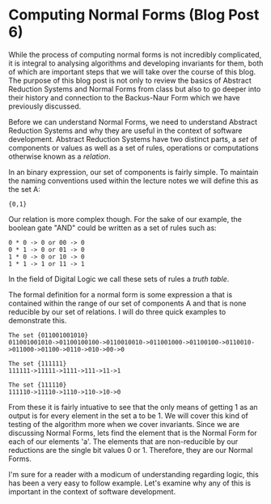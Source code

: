 # Computing Normal Forms (Blog Post 6) 

While the process of computing normal forms is not incredibly complicated, it is integral to analysing algorithms and developing invariants for them, both of 
which are important steps that we will take over the course of this blog. The purpose of this blog post is not only to review the basics of Abstract Reduction 
Systems and Normal Forms from class but also to go deeper into their history and connection to the Backus-Naur Form which we have previously discussed. 

Before we can understand Normal Forms, we need to understand Abstract Reduction Systems and why they are useful in the context of software development. Abstract 
Reduction Systems have two distinct parts, a *set* of components or values as well as a set of rules, operations or computations otherwise known as a *relation*. 

In an binary expression, our set of components is fairly simple. To maintain the naming conventions used within the lecture notes we will define this as the set
A: 
```
{0,1}
```
Our relation is more complex though. For the sake of our example, the boolean gate "AND" could be written as a set of rules such as: 
```
0 * 0 -> 0 or 00 -> 0
0 * 1 -> 0 or 01 -> 0
1 * 0 -> 0 or 10 -> 0
1 * 1 -> 1 or 11 -> 1
```
In the field of Digital Logic we call these sets of rules a *truth table*. 

The formal definition for a normal form is some expression a that is contained within the range of our set of components A and that is none reducible by our set 
of relations. I will do three quick examples to demonstrate this. 

```
The set {011001001010} 
011001001010->01100100100->0110010010->011001000->01100100->0110010->011000->01100->0110->010->00->0
```
```
The set {111111}
111111->11111->1111->111->11->1
```
```
The set {111110}
111110->11110->1110->110->10->0
```
From these it is fairly intuative to see that the only means of getting 1 as an output is for every element in the set a to be 1. We will cover this kind of 
testing of the algorithm more when we cover invariants. Since we are discussing Normal Forms, lets find the element that is the Normal Form for each of our
elements 'a'. The elements that are non-reducible by our reductions are the single bit values 0 or 1. Therefore, they are our Normal Forms. 

I'm sure for a reader with a modicum of understanding regarding logic, this has been a very easy to follow example. Let's examine why any of this is important in 
the context of software development. 
